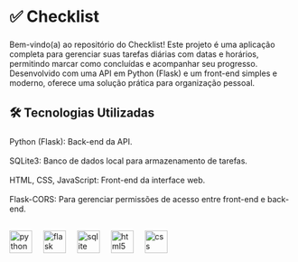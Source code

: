 <h1 align="left">✅ Checklist</h1>

###

<p align="left">Bem-vindo(a) ao repositório do Checklist! Este projeto é uma aplicação completa para gerenciar suas tarefas diárias com datas e horários, permitindo marcar como concluídas e acompanhar seu progresso.<br>Desenvolvido com uma API em Python (Flask) e um front-end simples e moderno, oferece uma solução prática para organização pessoal.</p>

###

<h2 align="left">🛠️ Tecnologias Utilizadas</h2>

###

<p align="left">Python (Flask): Back-end da API.<br><br>SQLite3: Banco de dados local para armazenamento de tarefas.<br><br>HTML, CSS, JavaScript: Front-end da interface web.<br><br>Flask-CORS: Para gerenciar permissões de acesso entre front-end e back-end.</p>

###

<h2 align="left"></h2>

###

<div align="left">
  <img src="https://cdn.jsdelivr.net/gh/devicons/devicon/icons/python/python-original.svg" height="40" alt="python logo"  />
  <img width="12" />
  <img src="https://cdn.jsdelivr.net/gh/devicons/devicon/icons/flask/flask-original.svg" height="40" alt="flask logo"  />
  <img width="12" />
  <img src="https://cdn.jsdelivr.net/gh/devicons/devicon/icons/sqlite/sqlite-original.svg" height="40" alt="sqlite logo"  />
  <img width="12" />
  <img src="https://cdn.jsdelivr.net/gh/devicons/devicon/icons/html5/html5-original.svg" height="40" alt="html5 logo"  />
  <img width="12" />
  <img src="https://cdn.jsdelivr.net/gh/devicons/devicon/icons/css3/css3-original.svg" height="40" alt="css logo"  />
</div>

###
